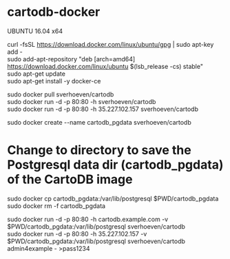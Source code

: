 # cartodb-docker
UBUNTU 16.04 x64

curl -fsSL https://download.docker.com/linux/ubuntu/gpg | sudo apt-key add -  
sudo add-apt-repository "deb [arch=amd64] https://download.docker.com/linux/ubuntu $(lsb_release -cs) stable"  
sudo apt-get update  
sudo apt-get install -y docker-ce  



sudo docker pull sverhoeven/cartodb  
sudo docker run -d -p 80:80 -h <servers-external-ip-address> sverhoeven/cartodb  
sudo docker run -d -p 80:80 -h 35.227.102.157 sverhoeven/cartodb  


sudo docker create --name cartodb_pgdata sverhoeven/cartodb  
# Change to directory to save the Postgresql data dir (cartodb_pgdata) of the CartoDB image  
sudo docker cp cartodb_pgdata:/var/lib/postgresql $PWD/cartodb_pgdata  
sudo docker rm -f cartodb_pgdata  

sudo docker run -d -p 80:80 -h cartodb.example.com -v $PWD/cartodb_pgdata:/var/lib/postgresql sverhoeven/cartodb  
sudo docker run -d -p 80:80 -h 35.227.102.157 -v $PWD/cartodb_pgdata:/var/lib/postgresql sverhoeven/cartodb  
admin4example - >pass1234  
